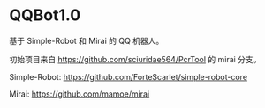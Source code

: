 # QQBot1.0
基于 Simple-Robot 和 Mirai 的 QQ 机器人。

初始项目来自 https://github.com/sciuridae564/PcrTool 的 mirai 分支。

Simple-Robot: https://github.com/ForteScarlet/simple-robot-core

Mirai: https://github.com/mamoe/mirai

